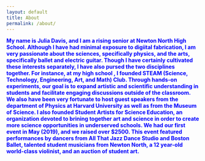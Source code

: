 ```yaml
---
layout: default
title: About
permalink: /about/
---
```


 <font color="blue"> **My name is Julia Davis, and I am a rising senior at Newton North High School. Although I have had minimal exposure to digiital fabrication, I am very passionate about the sciences, specifically physics, and the arts, specifically ballet and electric guitar. Though I have certainly cultivated these interests separately, I have also pursed the two disciplines together. For instance, at my high school , I founded STEAM (Science, Technology, Engineering, Art, and Math) Club. Through hands-on experiments, our goal is to expand artistic and scientific understanding in students and facilitate engaging discussions outside of the classroom. We also have been very fortunate to host guest speakers from the department of Physics at Harvard University as well as from the Museum of Science. I also founded Student Artists for Science Education, an organization devoted to brining together art and science in order to create more science opportunities in underserved schools. We had our first event in May (2019), and we raised over $2500. This event featured performances by dancers from All That Jazz Dance Studio and Boston Ballet, talented student musicians from Newton North, a 12 year-old world-class violinist, and an auction of student art.**</font> 